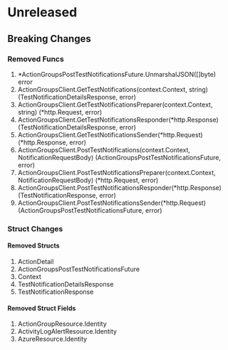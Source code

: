 # Unreleased

## Breaking Changes

### Removed Funcs

1. *ActionGroupsPostTestNotificationsFuture.UnmarshalJSON([]byte) error
1. ActionGroupsClient.GetTestNotifications(context.Context, string) (TestNotificationDetailsResponse, error)
1. ActionGroupsClient.GetTestNotificationsPreparer(context.Context, string) (*http.Request, error)
1. ActionGroupsClient.GetTestNotificationsResponder(*http.Response) (TestNotificationDetailsResponse, error)
1. ActionGroupsClient.GetTestNotificationsSender(*http.Request) (*http.Response, error)
1. ActionGroupsClient.PostTestNotifications(context.Context, NotificationRequestBody) (ActionGroupsPostTestNotificationsFuture, error)
1. ActionGroupsClient.PostTestNotificationsPreparer(context.Context, NotificationRequestBody) (*http.Request, error)
1. ActionGroupsClient.PostTestNotificationsResponder(*http.Response) (TestNotificationResponse, error)
1. ActionGroupsClient.PostTestNotificationsSender(*http.Request) (ActionGroupsPostTestNotificationsFuture, error)

### Struct Changes

#### Removed Structs

1. ActionDetail
1. ActionGroupsPostTestNotificationsFuture
1. Context
1. TestNotificationDetailsResponse
1. TestNotificationResponse

#### Removed Struct Fields

1. ActionGroupResource.Identity
1. ActivityLogAlertResource.Identity
1. AzureResource.Identity
